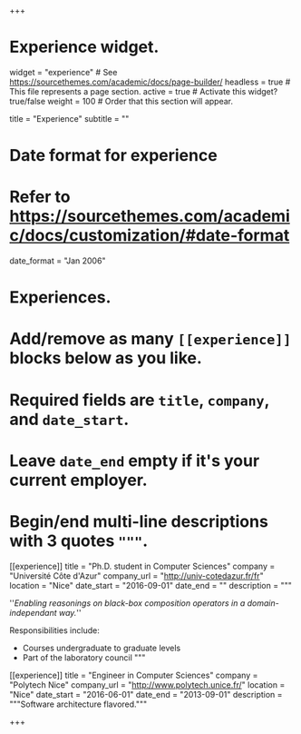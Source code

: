 +++
# Experience widget.
widget = "experience"  # See https://sourcethemes.com/academic/docs/page-builder/
headless = true  # This file represents a page section.
active = true  # Activate this widget? true/false
weight = 100  # Order that this section will appear.

title = "Experience"
subtitle = ""

# Date format for experience
#   Refer to https://sourcethemes.com/academic/docs/customization/#date-format
date_format = "Jan 2006"

# Experiences.
#   Add/remove as many `[[experience]]` blocks below as you like.
#   Required fields are `title`, `company`, and `date_start`.
#   Leave `date_end` empty if it's your current employer.
#   Begin/end multi-line descriptions with 3 quotes `"""`.
[[experience]]
  title = "Ph.D. student in Computer Sciences"
  company = "Université Côte d'Azur"
  company_url = "http://univ-cotedazur.fr/fr"
  location = "Nice"
  date_start = "2016-09-01"
  date_end = ""
  description = """

  ''_Enabling reasonings on black-box composition operators in a domain-independant way._''

  Responsibilities include:
  
  * Courses undergraduate to graduate levels 
  * Part of the laboratory council
  """

[[experience]]
  title = "Engineer in Computer Sciences"
  company = "Polytech Nice"
  company_url = "http://www.polytech.unice.fr/"
  location = "Nice"
  date_start = "2016-06-01"
  date_end = "2013-09-01"
  description = """Software architecture flavored."""

+++
